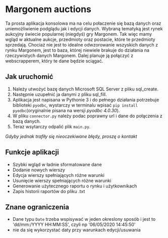 # Margonem auctions
Ta prosta aplikacja konsolowa ma na celu połaczenie się bazą danych oraz uniemożliwienie podglądu jak i edycji danych. 
Wybraną tematyką jest rynek aukcyjny świecie popularnej (niegdyś) gry Margonem. Tak więc mamy wgląd w aktualne aukcje, przedmioty oraz postacie, które te przedmioty sprzedają. 
Chociaż nie jest to idealne odwzorowanie wszyskich danych z rynku Margonem, jest to baza, której niewiele brakuje do działania na rzeczywistych danych Margonem. Dalej planuje ją połączyć z webscrapperem, który te dane będzie sciągać. 

## Jak uruchomić
1. Należy utwożyć bazę danych Microsoft SQL Server z pliku sql_create.
2. Następnie uzupełnić ja danymi z pliku sql_fill.
3. Aplikacja jest napisana w Pythonie 3 i do pełnego działania potrzebuje biblioteki `pyodbc`, wystarczy w terminalu wpisać `pip install pyodbc`(oryginalnie pisana na wersji *pyodbc 4.0.30*).
4. W pliku `connector.py` należy podac poprawny url i dane do połączenia z bazą danych. 
5. Teraz wsytarczy odpalić plik `main.py`.

*Gdyby jednak trafiły się nieoczekiwane błędy, proszę o kontakt*


## Funkcje aplikacji
* Szybki wgląd w ładnie sformatowane dane 
* Dodanie nowych wierszy
* Edycja wierszy spełniających różne warunki
* Usunięcie wierszy spełniających różne warunki
* Generowanie użytecznego raportu o rynku i użytkownikach 
* Zapis historii raportów do pliku .txt


## Znane ograniczenia
* Dane typu `Date` trzeba wspisywać w jeden okreslony sposób i jest to 'dd/mm:/YYYY HH:MM:SS', czyli np '06/05/2020 14:45:50'
* nie da się wykorzystać daty przy warunkach edycji/usuwania
